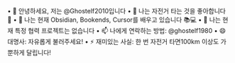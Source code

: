 • 👋 안녕하세요, 저는 @Ghostelf2010입니다
• 👀 나는 자전거 타는 것을 좋아합니다 🚴
• 🌱 나는 현재 Obsidian, Bookends, Cursor를 배우고 있습니다 📚💻
• 💞️ 나는 현재 특정 협력 프로젝트는 없습니다
• 📫 나에게 연락하는 방법: @ghostelf1980
• 😄 대명사: 자유롭게 불러주세요!
• ⚡ 재미있는 사실: 한 번 자전거 타면100km 이상도 가뿐하게 달립니다!
<!---
Ghostelf2010/Ghostelf2010 is a ✨ special ✨ repository because its `README.md` (this file) appears on your GitHub profile.
You can click the Preview link to take a look at your changes.
--->
